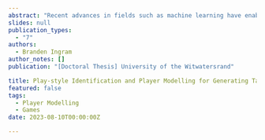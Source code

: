 ```yaml
---
abstract: "Recent advances in fields such as machine learning have enabled the development of systems that are able to achieve super-human performance on a number of domains, specifically in complex games such as Go and StarCraft. Based on these successes, it is reasonable to ask if these learned behaviours could be utilised to improve the performance of humans on the same tasks. However, the types of models used in these systems are typically not easily interpretable, and can not be directly used to improve the performance of a human. Additionally, humans tend to develop stylistic traits based on preference which aid in solving problems or competing at high levels. This thesis looks to address these difficulties by developing an end-to-end pipeline that can provide beneficial advice tailored to a player’s style in a video game setting. Towards this end, we demonstrate the ability to firstly cluster variablelength multi-dimensional gameplay trajectories with respect to play-style in an unsupervised fashion. Secondly, we demonstrate the ability to learn to model an individual player’s actions during gameplay. Thirdly we demonstrate the ability to learn policies representative of all the play-styles identified with an environment. Finally, we demonstrate how the utilisation of these components can generate advice which is tailored to the individual’s style. This system would be particularly useful for improving tutorial systems that quickly become redundant lacking any personalisation. Additionally, this pipeline serves as a way for developers to garner insights on their player base which can be utilised for more informed decision-making on future feature releases and updates. For players, they gain a useful tool which can be utilised to learn how to play better as well identify as the characteristics of their gameplay as well as opponents. Furthermore, we contend that our approach has the potential to be employed in a broad range of learning domains."
slides: null
publication_types:
  - "7"
authors:
  - Branden Ingram
author_notes: []
publication: "[Doctoral Thesis] University of the Witwatersrand"

title: Play-style Identification and Player Modelling for Generating Tailored Advice in Video Games
featured: false
tags:
  - Player Modelling
  - Games
date: 2023-08-10T00:00:00Z

---
```


